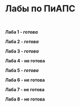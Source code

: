 # Лабы по ПиАПС
<br>

**Лаба 1 - *готова***
<br>

**Лаба 2 - *готова***
<br>

**Лаба 3 - *готова***
<br>

**Лаба 4 - не готова**
<br>

**Лаба 5 - *готова***
<br>

**Лаба 6 - не готова**
<br>

**Лаба 7 - не готова**
<br>

**Лаба 8 - не готова**

